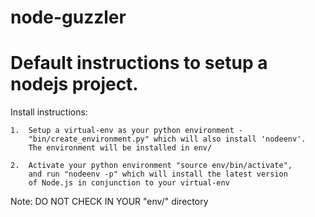 node-guzzler
=========

Default instructions to setup a nodejs project.
===============================================

Install instructions:

	1.	Setup a virtual-env as your python environment - 
		"bin/create_environment.py" which will also install 'nodeenv'.
		The environment will be installed in env/

	2.	Activate your python environment "source env/bin/activate", 
		and run "nodeenv -p" which will install the latest version 
		of Node.js in conjunction to your virtual-env



Note: DO NOT CHECK IN YOUR "env/" directory
